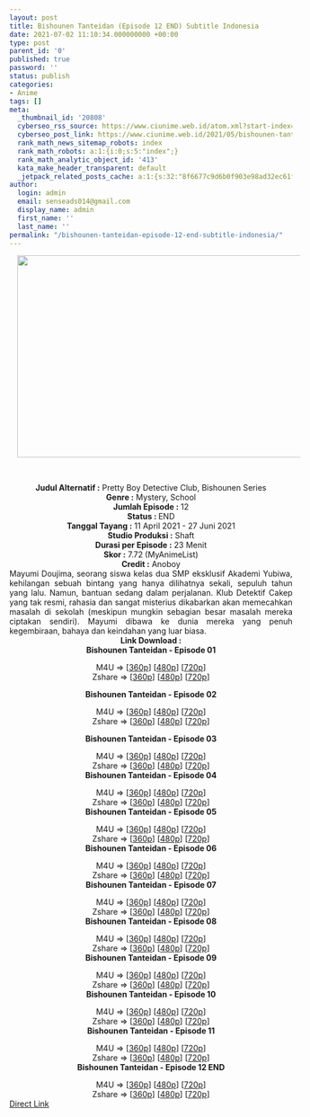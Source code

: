 ```yaml
---
layout: post
title: Bishounen Tanteidan (Episode 12 END) Subtitle Indonesia
date: 2021-07-02 11:10:34.000000000 +00:00
type: post
parent_id: '0'
published: true
password: ''
status: publish
categories:
- Anime
tags: []
meta:
  _thumbnail_id: '20808'
  cyberseo_rss_source: https://www.ciunime.web.id/atom.xml?start-index=151&max-results=150
  cyberseo_post_link: https://www.ciunime.web.id/2021/05/bishounen-tanteidan-subtitle-indonesia.html
  rank_math_news_sitemap_robots: index
  rank_math_robots: a:1:{i:0;s:5:"index";}
  rank_math_analytic_object_id: '413'
  kata_make_header_transparent: default
  _jetpack_related_posts_cache: a:1:{s:32:"8f6677c9d6b0f903e98ad32ec61f8deb";a:2:{s:7:"expires";i:1662874994;s:7:"payload";a:0:{}}}
author:
  login: admin
  email: senseads014@gmail.com
  display_name: admin
  first_name: ''
  last_name: ''
permalink: "/bishounen-tanteidan-episode-12-end-subtitle-indonesia/"
---
```

<div>
<div class="separator" style="clear: both; text-align: center;"><a href="https://1.bp.blogspot.com/-bj69cAGXm4c/YI6793S9N8I/AAAAAAAAels/eccEM8uclU8iAVXeHql20VUoz1jPSvp3QCLcBGAsYHQ/s1280/Bishounen%2BTanteidan.jpeg" style="margin-left: 1em; margin-right: 1em;"><img border="0" data-original-height="720" data-original-width="1280" height="360" src="{{ site.baseurl }}/assets/2021/07/Bishounen%2BTanteidan.jpeg" width="640" /></a></div>
<p><b><br /></b></div>
<div style="text-align: center;"><b style="font-weight: bold;">Judul</b><b style="font-weight: bold;"><b> Alternatif</b> :</b> Pretty Boy Detective Club,&nbsp;Bishounen Series</div>
<div style="text-align: center;"><b><b>Genre :</b></b> Mystery, School</div>
<div style="text-align: center;"><b>Jumlah Episode :</b> 12<br /><b>Status : </b>END<br /><b>Tanggal Tayang :</b> 11 April 2021&nbsp;- 27 Juni 2021<br /><b>Studio Produksi :</b> Shaft<br /><b>Durasi per Episode :</b> 23 Menit</div>
<div style="text-align: center;"><b>Skor :</b> 7.72 (MyAnimeList)<br /><b>Credit :</b> Anoboy</div>
<div style="text-align: center;"></div>
<div style="text-align: justify;">Mayumi Doujima, seorang siswa kelas dua SMP eksklusif Akademi Yubiwa, kehilangan sebuah bintang yang hanya dilihatnya sekali, sepuluh tahun yang lalu. Namun, bantuan sedang dalam perjalanan. Klub Detektif Cakep yang tak resmi, rahasia dan sangat misterius dikabarkan akan memecahkan masalah di sekolah (meskipun mungkin sebagian besar masalah mereka ciptakan sendiri). Mayumi dibawa ke dunia mereka yang penuh kegembiraan, bahaya dan keindahan yang luar biasa.</div>
<div style="text-align: justify;"></div>
<div style="text-align: justify;"></div>
<div style="text-align: center;"><b>Link Download :</b></div>
<div style="text-align: center;"><b>Bishounen Tanteidan - Episode 01</b></p>
<div style="text-align: center;">M4U =&gt; [<a href="https://www.mp4upload.com/uqzvimuext36" target="_blank" rel="noopener">360p</a>] [<a href="https://www.mp4upload.com/55uvl3xqjk8q" target="_blank" rel="noopener">480p</a>] [<a href="https://www.mp4upload.com/cy0jstu3m7xo" target="_blank" rel="noopener">720p</a>]<br />Zshare =&gt; [<a href="https://www56.zippyshare.com/v/QNz4h3vQ/file.html" target="_blank" rel="noopener">360p</a>] [<a href="https://www56.zippyshare.com/v/99GTsznt/file.html" target="_blank" rel="noopener">480p</a>] [<a href="https://www56.zippyshare.com/v/xlu0bNpg/file.html" target="_blank" rel="noopener">720p</a>]</p>
<p><b>Bishounen Tanteidan - Episode 02</b></p>
<p>M4U&nbsp;=&gt; [<a href="https://www.mp4upload.com/zh7wjdjl1anb" target="_blank" rel="noopener">360p</a>] [<a href="https://www.mp4upload.com/1hq6k17wv0un" target="_blank" rel="noopener">480p</a>] [<a href="https://www.mp4upload.com/kxskdspcthmn" target="_blank" rel="noopener">720p</a>]<br />Zshare =&gt; [<a href="https://www56.zippyshare.com/v/RzcqMhee/file.html" target="_blank" rel="noopener">360p</a>] [<a href="https://www56.zippyshare.com/v/o63pzMJa/file.html" target="_blank" rel="noopener">480p</a>] [<a href="https://www56.zippyshare.com/v/q0FcVW8N/file.html" target="_blank" rel="noopener">720p</a>]</p>
<p><b>Bishounen Tanteidan - Episode 03</b></p>
<div style="text-align: center;">M4U =&gt; [<a href="https://www.mp4upload.com/qihm9h1je5q6" target="_blank" rel="noopener">360p</a>] [<a href="https://www.mp4upload.com/x4toniulny4w" target="_blank" rel="noopener">480p</a>] [<a href="https://www.mp4upload.com/2lual5248azh" target="_blank" rel="noopener">720p</a>]<br />Zshare =&gt; [<a href="https://www56.zippyshare.com/v/Ew0NgYm6/file.html" target="_blank" rel="noopener">360p</a>] [<a href="https://www56.zippyshare.com/v/1Z6iIw8k/file.html" target="_blank" rel="noopener">480p</a>] [<a href="https://www56.zippyshare.com/v/9B8Ol8KS/file.html" target="_blank" rel="noopener">720p</a>]</div>
<div style="text-align: center;"><b>Bishounen Tanteidan - Episode 04</b></p>
<div>M4U =&gt; [<a href="http://www.solidfiles.com/v/vNDMVYqP7GdBX" target="_blank" rel="noopener">360p</a>] [<a href="http://www.solidfiles.com/v/ZZQpYm3Vv7Le7" target="_blank" rel="noopener">480p</a>] [<a href="http://www.solidfiles.com/v/NVaK7Ya8rgkVN" target="_blank" rel="noopener">720p</a>]<br />Zshare =&gt; [<a href="https://www21.zippyshare.com/v/zbBzL6bW/file.html" target="_blank" rel="noopener">360p</a>] [<a href="https://www21.zippyshare.com/v/3rtkiBSU/file.html" target="_blank" rel="noopener">480p</a>] [<a href="https://www21.zippyshare.com/v/jvJQTb3D/file.html" target="_blank" rel="noopener">720p</a>]</div>
<div><b>Bishounen Tanteidan - Episode 05</b></p>
<div>M4U =&gt; [<a href="http://www.solidfiles.com/v/6GdWYyG5mGqZ5" target="_blank" rel="noopener">360p</a>] [<a href="http://www.solidfiles.com/v/W8GvMVYBMk6Gd" target="_blank" rel="noopener">480p</a>] [<a href="http://www.solidfiles.com/v/AWBArvAp2VR8P" target="_blank" rel="noopener">720p</a>]<br />Zshare =&gt; [<a href="https://www7.zippyshare.com/v/ShcdWOhz/file.html" target="_blank" rel="noopener">360p</a>] [<a href="https://www7.zippyshare.com/v/HXGy8s65/file.html" target="_blank" rel="noopener">480p</a>] [<a href="https://www7.zippyshare.com/v/lYyO0wnJ/file.html" target="_blank" rel="noopener">720p</a>]</div>
<div><b>Bishounen Tanteidan - Episode 06</b></p>
<div>M4U =&gt; [<a href="http://www.solidfiles.com/v/eW65XjZjjQAmv" target="_blank" rel="noopener">360p</a>] [<a href="http://www.solidfiles.com/v/nkDRXjr6qvddZ" target="_blank" rel="noopener">480p</a>] [<a href="http://www.solidfiles.com/v/78GKDL663WwGn" target="_blank" rel="noopener">720p</a>]<br />Zshare =&gt; [<a href="https://www2.zippyshare.com/v/ORghFNDT/file.html" target="_blank" rel="noopener">360p</a>] [<a href="https://www2.zippyshare.com/v/vgUVk1We/file.html" target="_blank" rel="noopener">480p</a>] [<a href="https://www2.zippyshare.com/v/AQ1ejqH8/file.html" target="_blank" rel="noopener">720p</a>]</div>
</div>
</div>
<div><b>Bishounen Tanteidan - Episode 07</b></p>
<div>M4U =&gt; [<a href="http://www.solidfiles.com/v/788qeMYx3KpBR" target="_blank" rel="noopener">360p</a>] [<a href="http://www.solidfiles.com/v/VKKDGxm8Rd45V" target="_blank" rel="noopener">480p</a>] [<a href="http://www.solidfiles.com/v/YLL5v4DXWgA72" target="_blank" rel="noopener">720p</a>]<br />Zshare =&gt; [<a href="https://www73.zippyshare.com/v/wWXeB5sH/file.html" target="_blank" rel="noopener">360p</a>] [<a href="https://www73.zippyshare.com/v/MNPptCna/file.html" target="_blank" rel="noopener">480p</a>] [<a href="https://www73.zippyshare.com/v/0qPbzerB/file.html" target="_blank" rel="noopener">720p</a>]</div>
</div>
<div><b>Bishounen Tanteidan - Episode 08</b></p>
<div>M4U =&gt; [<a href="http://www.solidfiles.com/v/pde85pAep5dwZ" target="_blank" rel="noopener">360p</a>] [<a href="http://www.solidfiles.com/v/LKgjwAvrwPj63" target="_blank" rel="noopener">480p</a>] [<a href="http://www.solidfiles.com/v/78MaGGxaMA7YM" target="_blank" rel="noopener">720p</a>]<br />Zshare =&gt; [<a href="https://www89.zippyshare.com/v/n755laEJ/file.html" target="_blank" rel="noopener">360p</a>] [<a href="https://www89.zippyshare.com/v/UGekiMMt/file.html" target="_blank" rel="noopener">480p</a>] [<a href="https://www89.zippyshare.com/v/0aTuFULy/file.html" target="_blank" rel="noopener">720p</a>]</div>
</div>
<div><b>Bishounen Tanteidan - Episode 09</b></p>
<div>M4U =&gt; [<a href="http://www.solidfiles.com/v/YLPmxMX2Zmjem" target="_blank" rel="noopener">360p</a>] [<a href="http://www.solidfiles.com/v/dNM34DWpDp6DN" target="_blank" rel="noopener">480p</a>] [<a href="http://www.solidfiles.com/v/VKxPQXKVvz3wW" target="_blank" rel="noopener">720p</a>]<br />Zshare =&gt; [<a href="https://www29.zippyshare.com/v/UG2SSOvG/file.html" target="_blank" rel="noopener">360p</a>] [<a href="https://www29.zippyshare.com/v/xBu3TJng/file.html" target="_blank" rel="noopener">480p</a>] [<a href="https://www29.zippyshare.com/v/t8YqQEEJ/file.html" target="_blank" rel="noopener">720p</a>]</div>
</div>
<div><b>Bishounen Tanteidan - Episode 10</b></p>
<div>M4U =&gt; [<a href="https://acefile.co/f/47497560/gatsunime-net-bishounentan_10_360p-mp4" target="_blank" rel="noopener">360p</a>] [<a href="https://acefile.co/f/47497563/gatsunime-net-bishounentan_10_480p-mp4" target="_blank" rel="noopener">480p</a>] [<a href="https://acefile.co/f/47497566/gatsunime-net-bishounentan_10_720p-mp4" target="_blank" rel="noopener">720p</a>]<br />Zshare =&gt; [<a href="https://www102.zippyshare.com/v/tlWUjubs/file.html" target="_blank" rel="noopener">360p</a>] [<a href="https://www71.zippyshare.com/v/xL2PDmwB/file.html" target="_blank" rel="noopener">480p</a>] [<a href="https://www81.zippyshare.com/v/eaBeqbp1/file.html" target="_blank" rel="noopener">720p</a>]</div>
</div>
<div><b>Bishounen Tanteidan - Episode 11</b></p>
<div>M4U =&gt; [<a href="http://www.solidfiles.com/v/y6BkL66wyNL2B" target="_blank" rel="noopener">360p</a>] [<a href="http://www.solidfiles.com/v/Qn3wp44jxZVKZ" target="_blank" rel="noopener">480p</a>] [<a href="http://www.solidfiles.com/v/Qn3wpMje2d5QA" target="_blank" rel="noopener">720p</a>]<br />Zshare =&gt; [<a href="https://www87.zippyshare.com/v/WXhm8iEk/file.html" target="_blank" rel="noopener">360p</a>] [<a href="https://www87.zippyshare.com/v/brQ0ORIz/file.html" target="_blank" rel="noopener">480p</a>] [<a href="https://www87.zippyshare.com/v/NzeEoLSb/file.html" target="_blank" rel="noopener">720p</a>]</div>
</div>
<div><b>Bishounen Tanteidan - Episode 12 END</b></p>
<div>M4U =&gt; [<a href="https://acefile.co/f/48621560/gatsunime-net-bishounentan_12_360p-mp4" target="_blank" rel="noopener">360p</a>] [<a href="https://acefile.co/f/48621561/gatsunime-net-bishounentan_12_480p-mp4" target="_blank" rel="noopener">480p</a>] [<a href="https://acefile.co/f/48621563/gatsunime-net-bishounentan_12_720p-mp4" target="_blank" rel="noopener">720p</a>]<br />Zshare =&gt; [<a href="https://www56.zippyshare.com/v/I32pqYld/file.html" target="_blank" rel="noopener">360p</a>] [<a href="https://www101.zippyshare.com/v/xQq6QRqc/file.html" target="_blank" rel="noopener">480p</a>] [<a href="https://www100.zippyshare.com/v/VW0eTL8X/file.html" target="_blank" rel="noopener">720p</a>]</div>
</div>
</div>
</div>
</div>
<link rel="stylesheet" href="https://cdnjs.cloudflare.com/ajax/libs/font-awesome/4.7.0/css/font-awesome.min.css" />
<div class="divbtn"> <a href="https://handymansurrender.com/fihup8buzv?key=94550f7ce39444073321dde3b8782f97" class="btn"><i class="fa fa-download"></i> Direct Link</a> </div>

